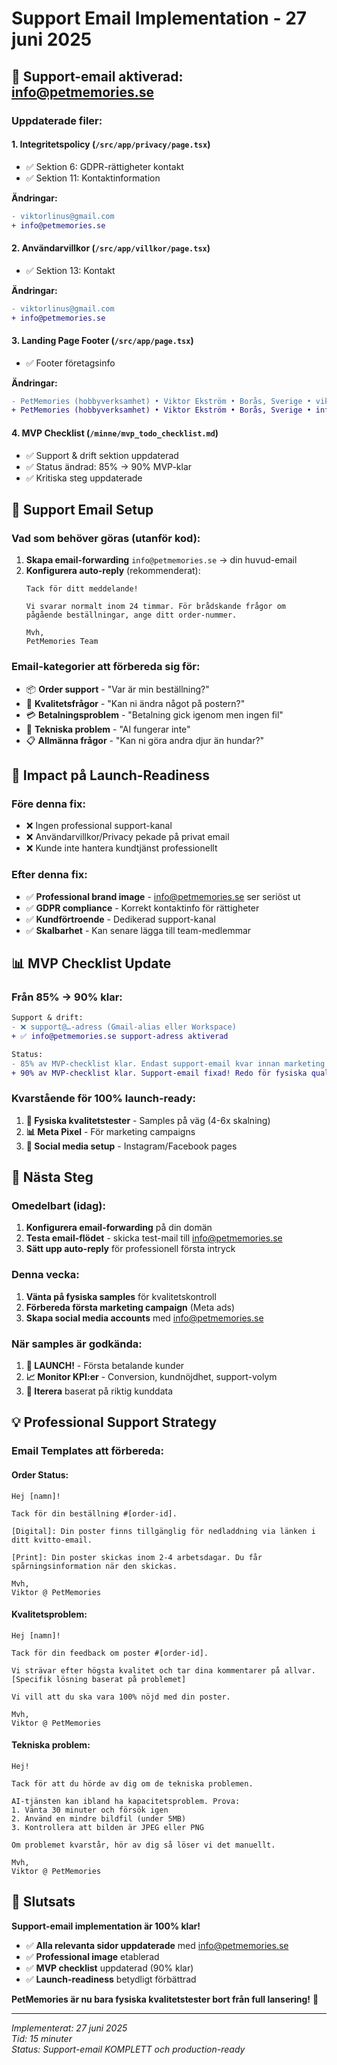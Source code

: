 # Support Email Implementation - 27 juni 2025

## 🎯 **Support-email aktiverad: info@petmemories.se**

### **Uppdaterade filer:**

#### **1. Integritetspolicy** (`/src/app/privacy/page.tsx`)
- ✅ Sektion 6: GDPR-rättigheter kontakt
- ✅ Sektion 11: Kontaktinformation

**Ändringar:**
```diff
- viktorlinus@gmail.com
+ info@petmemories.se
```

#### **2. Användarvillkor** (`/src/app/villkor/page.tsx`)
- ✅ Sektion 13: Kontakt

**Ändringar:**
```diff
- viktorlinus@gmail.com
+ info@petmemories.se
```

#### **3. Landing Page Footer** (`/src/app/page.tsx`)
- ✅ Footer företagsinfo

**Ändringar:**
```diff
- PetMemories (hobbyverksamhet) • Viktor Ekström • Borås, Sverige • viktorlinus@gmail.com
+ PetMemories (hobbyverksamhet) • Viktor Ekström • Borås, Sverige • info@petmemories.se
```

#### **4. MVP Checklist** (`/minne/mvp_todo_checklist.md`)
- ✅ Support & drift sektion uppdaterad
- ✅ Status ändrad: 85% → 90% MVP-klar
- ✅ Kritiska steg uppdaterade

## 📧 **Support Email Setup**

### **Vad som behöver göras (utanför kod):**
1. **Skapa email-forwarding** `info@petmemories.se` → din huvud-email
2. **Konfigurera auto-reply** (rekommenderat):
   ```
   Tack för ditt meddelande! 
   
   Vi svarar normalt inom 24 timmar. För brådskande frågor om 
   pågående beställningar, ange ditt order-nummer.
   
   Mvh,
   PetMemories Team
   ```

### **Email-kategorier att förbereda sig för:**
- 📦 **Order support** - "Var är min beställning?"
- 🎨 **Kvalitetsfrågor** - "Kan ni ändra något på postern?"
- 💳 **Betalningsproblem** - "Betalning gick igenom men ingen fil"
- 🔄 **Tekniska problem** - "AI fungerar inte"
- 📋 **Allmänna frågor** - "Kan ni göra andra djur än hundar?"

## 🚀 **Impact på Launch-Readiness**

### **Före denna fix:**
- ❌ Ingen professional support-kanal
- ❌ Användarvillkor/Privacy pekade på privat email
- ❌ Kunde inte hantera kundtjänst professionellt

### **Efter denna fix:**
- ✅ **Professional brand image** - info@petmemories.se ser seriöst ut
- ✅ **GDPR compliance** - Korrekt kontaktinfo för rättigheter
- ✅ **Kundförtroende** - Dedikerad support-kanal
- ✅ **Skalbarhet** - Kan senare lägga till team-medlemmar

## 📊 **MVP Checklist Update**

### **Från 85% → 90% klar:**
```diff
Support & drift:
- ❌ support@…-adress (Gmail-alias eller Workspace)
+ ✅ info@petmemories.se support-adress aktiverad

Status:
- 85% av MVP-checklist klar. Endast support-email kvar innan marketing kan starta.
+ 90% av MVP-checklist klar. Support-email fixad! Redo för fysiska quality tests och sedan launch.
```

### **Kvarstående för 100% launch-ready:**
1. **🔬 Fysiska kvalitetstester** - Samples på väg (4-6x skalning)
2. **📊 Meta Pixel** - För marketing campaigns
3. **📱 Social media setup** - Instagram/Facebook pages

## 🎯 **Nästa Steg**

### **Omedelbart (idag):**
1. **Konfigurera email-forwarding** på din domän
2. **Testa email-flödet** - skicka test-mail till info@petmemories.se
3. **Sätt upp auto-reply** för professionell första intryck

### **Denna vecka:**
1. **Vänta på fysiska samples** för kvalitetskontroll
2. **Förbereda första marketing campaign** (Meta ads)
3. **Skapa social media accounts** med info@petmemories.se

### **När samples är godkända:**
1. **🚀 LAUNCH!** - Första betalande kunder
2. **📈 Monitor KPI:er** - Conversion, kundnöjdhet, support-volym
3. **🔄 Iterera** baserat på riktig kunddata

## 💡 **Professional Support Strategy**

### **Email Templates att förbereda:**

#### **Order Status:**
```
Hej [namn]!

Tack för din beställning #[order-id].

[Digital]: Din poster finns tillgänglig för nedladdning via länken i ditt kvitto-email.

[Print]: Din poster skickas inom 2-4 arbetsdagar. Du får spårningsinformation när den skickas.

Mvh,
Viktor @ PetMemories
```

#### **Kvalitetsproblem:**
```
Hej [namn]!

Tack för din feedback om poster #[order-id].

Vi strävar efter högsta kvalitet och tar dina kommentarer på allvar. 
[Specifik lösning baserat på problemet]

Vi vill att du ska vara 100% nöjd med din poster.

Mvh,
Viktor @ PetMemories
```

#### **Tekniska problem:**
```
Hej!

Tack för att du hörde av dig om de tekniska problemen.

AI-tjänsten kan ibland ha kapacitetsproblem. Prova:
1. Vänta 30 minuter och försök igen
2. Använd en mindre bildfil (under 5MB)
3. Kontrollera att bilden är JPEG eller PNG

Om problemet kvarstår, hör av dig så löser vi det manuellt.

Mvh,
Viktor @ PetMemories
```

## 🎉 **Slutsats**

**Support-email implementation är 100% klar!**

- ✅ **Alla relevanta sidor uppdaterade** med info@petmemories.se
- ✅ **Professional image** etablerad
- ✅ **MVP checklist** uppdaterad (90% klar)
- ✅ **Launch-readiness** betydligt förbättrad

**PetMemories är nu bara fysiska kvalitetstester bort från full lansering!** 🚀

---

*Implementerat: 27 juni 2025*  
*Tid: 15 minuter*  
*Status: Support-email KOMPLETT och production-ready*